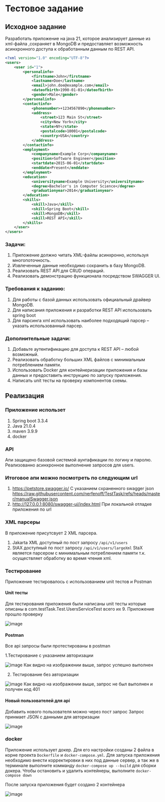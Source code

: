 # Тестовое задание
## Исходное задание
Разработать приложение на java 21, которое анализирует данные из xml-файла ,сохраняет
в MongoDB и предоставляет возможность асинхронного доступа к обработанным данным
по REST API.
```xml
<?xml version="1.0" encoding="UTF-8"?>
<users>
    <user id="1">
        <personalinfo>
            <firstname>John</firstname>
            <lastname>Doe</lastname>
            <email>john.doe@example.com</email>
            <dateofbirth>1990-01-01</dateofbirth>
            <gender>Male</gender>
        </personalinfo>
        <contactinfo>
            <phonenumber>+1234567890</phonenumber>
            <address>
                <street>123 Main St</street>
                <city>New York</city>
                <state>NY</state>
                <postalcode>10001</postalcode>
                <country>USA</country>
            </address>
        </contactinfo>
        <employment>
            <companyname>Example Corp</companyname>
            <position>Software Engineer</position>
            <startdate>2015-06-01</startdate>
            <enddate>Present</enddate>
        </employment>
        <education>
            <universityname>Example University</universityname>
            <degree>Bachelor's in Computer Science</degree>
            <graduationyear>2014</graduationyear>
        </education>
        <skills>
            <skill>Java</skill>
            <skill>Spring Boot</skill>
            <skill>MongoDB</skill>
            <skill>REST API</skill>
        </skills>
    </user>
</users>
```
### Задачи:
1. Приложение должно читать XML-файлы асинхронно, используя многопоточность.
2. Извлеченные данные необходимо сохранить в базу MongoDB.
3. Реализовать REST API для CRUD операций.
4. Реализовать демонстрацию функционала посредством SWAGGER UI.
### Требования к заданию:
1. Для работы с базой данных использовать официальный драйвер MongoDB.
2. Для написания приложения и разработки REST API использовать spring boot
3. Для парсинга xml использовать наиболее подходящий парсер – указать использованный
парсер.
### Дополнительные задачи:
1. Добавьте аутентификацию для доступа к REST API – любой возможный.
2. Реализовать обработку больших XML файлов с минимальным потреблением памяти.
3. Использовать Docker для контейнеризации приложения и базы данных и предоставить
инструкцию по запуску приложения.
4. Написать unit тесты на проверку компонентов схемы.
## Реализация
### Приложение использет
1. Spring boot 3.3.4
2. Java 21.0.4
3. maven 3.9.9
4. docker
### API
Апи защищено базовой системой аунтафикации по логину и паролю. Реализованно асинхронное выполнение запросов для users.
### Итоговое апи можно посмотреть по следующим url
1. https://petstore.swagger.io/
С указанием схраненного swagger json
https://raw.githubusercontent.com/nerfenoff/TestTask/refs/heads/master/manualSwagger.json
2. http://127.0.0.1:8080/swagger-ui/index.html При локальной отладке приложения по url 
### XML парсеры
В приложение присутсвует 2 XML парсера.
1. Jakarta XML доступный по пост запросу `/api/v1/users`
2. StAX доступный по пост запросу `/api/v1/users/largeXml`
StaX является парсером с минимальным потреблением памяти т.к. осуществляет обработку во время чтения xml.
### Тестирование
Приложение тестировалось с использованием unit тестов и Postman
#### Unit тесты
Для тестирования приложения были написаны unit тесты которые описаны в com.testTask.Test.UsersServiceTest
всего их 9.
Приложение прошло проверку

![image](https://github.com/user-attachments/assets/4ae28a18-ed82-4ff3-9ab8-ad5274403e74)
#### Postman
Все api запросы были протестированы в postman

1.Тестирование с указанием авторизации

![image](https://github.com/user-attachments/assets/bf306274-8ee2-46d8-885b-ebde17d5da8f)
Как видно на изображении выше, запрос успешно выполнен

2. Тестирование без авторизации

![image](https://github.com/user-attachments/assets/adf9f1a9-8743-49b8-83e3-963718abcab9)
Как видно на изображении выше, запрос не был выполнен и получен код 401
#### Новый пользователей для api
Добавить нового пользователя можно через пост запрос
Запрос принмает JSON с данными для авторизации

![image](https://github.com/user-attachments/assets/29d7e961-5804-4b3f-aa8e-67496a0b5760)

### docker
Приложение использует докер. Для его настройки созданы 2 файла в корне проекта `Dockerfile` и `docker-compose.yml`.
Для запуска приложения необходимо внести корректировки в них под данные сервер, а так же в терминале выполните комманду `docker-compose up --build` для сборки докера. Чтобы остановить и удалить контейнеры, выполните `docker-compose down`

После запуска приложения будет создано 2 контейнера

![image](https://github.com/user-attachments/assets/dc8a7d97-f334-4a42-9ce5-2237479b45f0)



